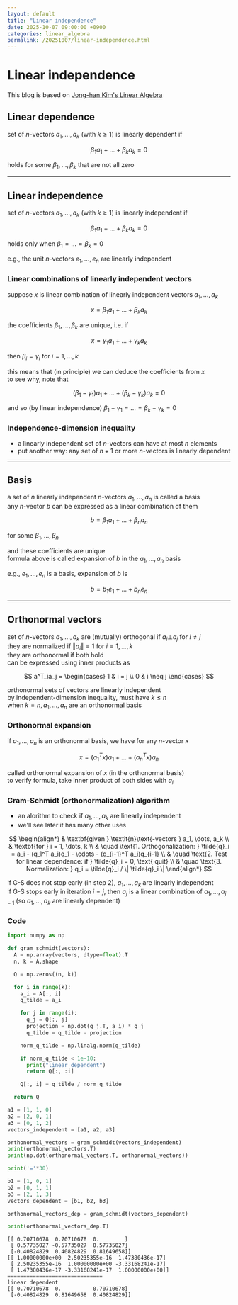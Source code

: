 ```yaml
---
layout: default
title: "Linear independence"
date: 2025-10-07 09:00:00 +0900
categories: linear_algebra
permalink: /20251007/linear-independence.html
---
```


# Linear independence

This blog is based on [Jong-han Kim's Linear Algebra](https://jonghank.github.io/ase2910.html)

## Linear dependence

set of $n$-vectors ${a_1, \dots, a_k} \ (\text{with } k \geq 1)$ is linearly dependent if

$$
\beta_1 a_1 + \dots + \beta_k a_k = 0
$$

holds for some $\beta_1, \dots, \beta_k$ that are not all zero

---

## Linear independence

set of $n$-vectors ${a_1, \dots, a_k} \ (\text{with } k \geq 1)$ is linearly independent if

$$
\beta_1 a_1 + \dots + \beta_k a_k = 0
$$

holds only when $\beta_1 = \dots = \beta_k = 0$

e.g., the unit $n$-vectors $e_1, \dots, e_n$ are linearly independent

### Linear combinations of linearly independent vectors

suppose $x$ is linear combination of linearly independent vectors $a_1, \dots, a_k$

$$
x = \beta_1 a_1 + \dots + \beta_k a_k
$$

the coefficients $\beta_1, \dots, \beta_k$ are unique, i.e. if

$$
x = \gamma_1a_1 + \dots + \gamma_ka_k
$$

then $\beta_i = \gamma_i$ for $i = 1, \dots, k$

this means that (in principle) we can deduce the coefficients from $x$  
to see why, note that

$$
(\beta_1 - \gamma_1)a_1 + \dots + (\beta_k - \gamma_k)a_k = 0
$$

and so (by linear independence) $\beta_1 - \gamma_1 = \dots = \beta_k - \gamma_k = 0$

### Independence-dimension inequality

- a linearly independent set of $n$-vectors can have at most $n$ elements
- put another way: any set of $n+1$ or more $n$-vectors is linearly dependent

---

## Basis

a set of $n$ linearly independent $n$-vectors $a_1, \dots, a_n$ is called a basis  
any $n$-vector $b$ can be expressed as a linear combination of them

$$
b = \beta_1a_1 + \dots + \beta_n a_n
$$

for some $\beta_1, \dots, \beta_n$

and these coefficients are unique  
formula above is called expansion of $b$ in the $a_1, \dots, a_n$ basis

e.g., $e_1, \dots, e_n$ is a basis, expansion of $b$ is

$$
b = b_1e_1 + \dots + b_ne_n
$$

---

## Orthonormal vectors

set of $n$-vectors $a_1, \dots, a_k$ are (mutually) orthogonal if $a_i \bot a_j$ for $i \neq j$  
they are normalized if $\Vert a_i\Vert = 1$ for $i = 1, \dots, k$  
they are orthonormal if both hold  
can be expressed using inner products as

$$
a^T_ia_j = \begin{cases}
1 & i = j \\
0 & i \neq j
\end{cases}
$$

orthonormal sets of vectors are linearly independent  
by independent-dimension inequality, must have $k \leq n$  
when $k = n, a_1, \dots, a_n$ are an orthonormal basis

### Orthonormal expansion

if $a_1, \dots, a_n$ is an orthonormal basis, we have for any $n$-vector $x$

$$
x = (a^T_1 x)a_1 + \dots + (a^T_nx)a_n
$$

called orthonormal expansion of $x$ (in the orthonormal basis)  
to verify formula, take inner product of both sides with $a_i$

### Gram-Schmidt (orthonormalization) algorithm

- an alorithm to check if $a_1, \dots, a_k$ are linearly independent
- we'll see later it has many other uses

$$
\begin{align*}
& \textbf{given } \textit{n}\text{-vectors } a_1, \dots, a_k \\
& \textbf{for } i = 1, \dots, k \\
& \quad \text{1. Orthogonalization: } \tilde{q}_i = a_i - (q_1^T a_i)q_1 - \cdots - (q_{i-1}^T a_i)q_{i-1} \\
& \quad \text{2. Test for linear dependence: if } \tilde{q}_i = 0, \text{ quit} \\
& \quad \text{3. Normalization: } q_i = \tilde{q}_i / \| \tilde{q}_i \|
\end{align*}
$$

if G-S does not stop early (in step 2), $a_1, \dots, a_k$ are linearly independent  
if G-S stops early in iteration $i=j$, then $a_j$ is a linear combination of $a_1, \dots, a_{j-1}$ (so $a_1, \dots, a_k$ are linearly dependent)

### Code

```python
import numpy as np

def gram_schmidt(vectors):
  A = np.array(vectors, dtype=float).T
  n, k = A.shape

  Q = np.zeros((n, k))

  for i in range(k):
    a_i = A[:, i]
    q_tilde = a_i

    for j in range(i):
      q_j = Q[:, j]
      projection = np.dot(q_j.T, a_i) * q_j
      q_tilde = q_tilde - projection

    norm_q_tilde = np.linalg.norm(q_tilde)

    if norm_q_tilde < 1e-10:
      print("linear dependent")
      return Q[:, :i]

    Q[:, i] = q_tilde / norm_q_tilde

  return Q

a1 = [1, 1, 0]
a2 = [2, 0, 1]
a3 = [0, 1, 2]
vectors_independent = [a1, a2, a3]

orthonormal_vectors = gram_schmidt(vectors_independent)
print(orthonormal_vectors.T)
print(np.dot(orthonormal_vectors.T, orthonormal_vectors))

print('='*30)

b1 = [1, 0, 1]
b2 = [0, 1, 1]
b3 = [2, 1, 3]
vectors_dependent = [b1, b2, b3]

orthonormal_vectors_dep = gram_schmidt(vectors_dependent)

print(orthonormal_vectors_dep.T)
```

```
[[ 0.70710678  0.70710678  0.        ]
 [ 0.57735027 -0.57735027  0.57735027]
 [-0.40824829  0.40824829  0.81649658]]
[[ 1.00000000e+00  2.50235355e-16  1.47380436e-17]
 [ 2.50235355e-16  1.00000000e+00 -3.33168241e-17]
 [ 1.47380436e-17 -3.33168241e-17  1.00000000e+00]]
==============================
linear dependent
[[ 0.70710678  0.          0.70710678]
 [-0.40824829  0.81649658  0.40824829]]
```
